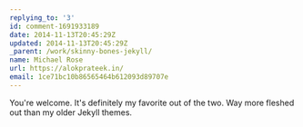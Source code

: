 ```yaml
---
replying_to: '3'
id: comment-1691933189
date: 2014-11-13T20:45:29Z
updated: 2014-11-13T20:45:29Z
_parent: /work/skinny-bones-jekyll/
name: Michael Rose
url: https://alokprateek.in/
email: 1ce71bc10b86565464b612093d89707e
---
```


You're welcome. It's definitely my favorite out of the two. Way more fleshed out
than my older Jekyll themes.

